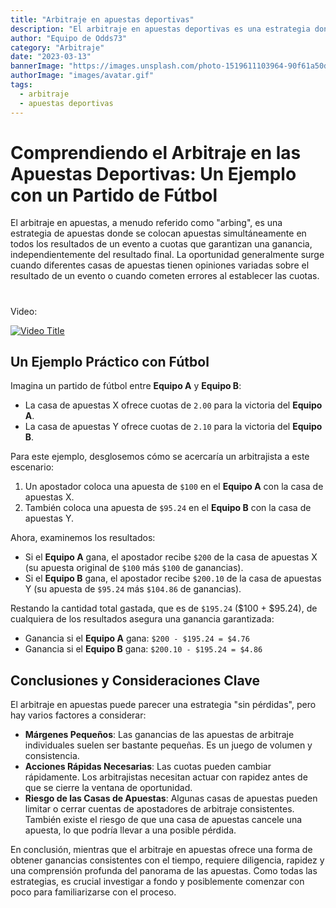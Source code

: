 ```yaml
---
title: "Arbitraje en apuestas deportivas"
description: "El arbitraje en apuestas deportivas es una estrategia donde un apostador aprovecha las diferencias en las cuotas ofrecidas por diferentes casas de apuestas para obtener ganancias."
author: "Equipo de Odds73"
category: "Arbitraje"
date: "2023-03-13"
bannerImage: "https://images.unsplash.com/photo-1519611103964-90f61a50d3e6?ixlib=rb-4.0.3&ixid=MnwxMjA3fDB8MHxwaG90by1wYWdlfHx8fGVufDB8fHx8&auto=format&fit=crop&w=1168&q=80"
authorImage: "images/avatar.gif"
tags:
  - arbitraje
  - apuestas deportivas
---
```


# Comprendiendo el Arbitraje en las Apuestas Deportivas: Un Ejemplo con un Partido de Fútbol

El arbitraje en apuestas, a menudo referido como "arbing", es una estrategia de apuestas donde se colocan apuestas simultáneamente en todos los resultados de un evento a cuotas que garantizan una ganancia, independientemente del resultado final. La oportunidad generalmente surge cuando diferentes casas de apuestas tienen opiniones variadas sobre el resultado de un evento o cuando cometen errores al establecer las cuotas.

# 

Video:

[![Video Title](http://img.youtube.com/vi/W4tgT7qQ1zU/0.jpg)](http://www.youtube.com/watch?v=W4tgT7qQ1zU "Video Title")




## Un Ejemplo Práctico con Fútbol

Imagina un partido de fútbol entre **Equipo A** y **Equipo B**:

- La casa de apuestas X ofrece cuotas de `2.00` para la victoria del **Equipo A**.
- La casa de apuestas Y ofrece cuotas de `2.10` para la victoria del **Equipo B**.

Para este ejemplo, desglosemos cómo se acercaría un arbitrajista a este escenario:

1. Un apostador coloca una apuesta de `$100` en el **Equipo A** con la casa de apuestas X.
2. También coloca una apuesta de `$95.24` en el **Equipo B** con la casa de apuestas Y.

Ahora, examinemos los resultados:

- Si el **Equipo A** gana, el apostador recibe `$200` de la casa de apuestas X (su apuesta original de `$100` más `$100` de ganancias).
- Si el **Equipo B** gana, el apostador recibe `$200.10` de la casa de apuestas Y (su apuesta de `$95.24` más `$104.86` de ganancias).

Restando la cantidad total gastada, que es de `$195.24` ($100 + $95.24), de cualquiera de los resultados asegura una ganancia garantizada:

- Ganancia si el **Equipo A** gana: `$200 - $195.24 = $4.76`
- Ganancia si el **Equipo B** gana: `$200.10 - $195.24 = $4.86`

## Conclusiones y Consideraciones Clave

El arbitraje en apuestas puede parecer una estrategia "sin pérdidas", pero hay varios factores a considerar:

- **Márgenes Pequeños**: Las ganancias de las apuestas de arbitraje individuales suelen ser bastante pequeñas. Es un juego de volumen y consistencia.
- **Acciones Rápidas Necesarias**: Las cuotas pueden cambiar rápidamente. Los arbitrajistas necesitan actuar con rapidez antes de que se cierre la ventana de oportunidad.
- **Riesgo de las Casas de Apuestas**: Algunas casas de apuestas pueden limitar o cerrar cuentas de apostadores de arbitraje consistentes. También existe el riesgo de que una casa de apuestas cancele una apuesta, lo que podría llevar a una posible pérdida.

En conclusión, mientras que el arbitraje en apuestas ofrece una forma de obtener ganancias consistentes con el tiempo, requiere diligencia, rapidez y una comprensión profunda del panorama de las apuestas. Como todas las estrategias, es crucial investigar a fondo y posiblemente comenzar con poco para familiarizarse con el proceso.
